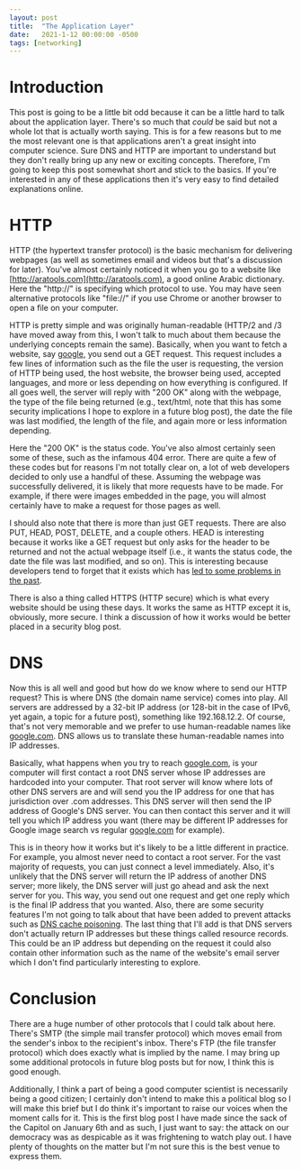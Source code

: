 ```yaml
---
layout: post
title:  "The Application Layer"
date:   2021-1-12 00:00:00 -0500
tags: [networking]
---
```


# Introduction

This post is going to be a little bit odd because it can be a little hard to talk about the application layer. There's so much that *could* be said but not a whole lot that is actually worth saying. This is for a few reasons but to me the most relevant one is that applications aren't a great insight into computer science. Sure DNS and HTTP are important to understand but they don't really bring up any new or exciting concepts. Therefore, I'm going to keep this post somewhat short and stick to the basics. If you're interested in any of these applications then it's very easy to find detailed explanations online.

# HTTP

HTTP (the hypertext transfer protocol) is the basic mechanism for delivering webpages (as well as sometimes email and videos but that's a discussion for later). You've almost certainly noticed it when you go to a website like [http://aratools.com](http://aratools.com), a good online Arabic dictionary. Here the "http://" is specifying which protocol to use. You may have seen alternative protocols like "file://" if you use Chrome or another browser to open a file on your computer.

HTTP is pretty simple and was originally human-readable (HTTP/2 and /3 have moved away from this, I won't talk to much about them because the underlying concepts remain the same). Basically, when you want to fetch a website, say [google](google.com), you send out a GET request. This request includes a few lines of information such as the file the user is requesting, the version of HTTP being used, the host website, the browser being used, accepted languages, and more or less depending on how everything is configured. If all goes well, the server will reply with "200 OK" along with the webpage, the type of the file being returned (e.g., text/html, note that this has some security implications I hope to explore in a future blog post), the date the file was last modified, the length of the file, and again more or less information depending.

Here the "200 OK" is the status code. You've also almost certainly seen some of these, such as the infamous 404 error. There are quite a few of these codes but for reasons I'm not totally clear on, a lot of web developers decided to only use a handful of these. Assuming the webpage was successfully delivered, it is likely that more requests have to be made. For example, if there were images embedded in the page, you will almost certainly have to make a request for those pages as well.

I should also note that there is more than just GET requests. There are also PUT, HEAD, POST, DELETE, and a couple others. HEAD is interesting because it works like a GET request but only asks for the header to be returned and not the actual webpage itself (i.e., it wants the status code, the date the file was last modified, and so on). This is interesting because developers tend to forget that it exists which has [led to some problems in the past](https://blog.teddykatz.com/2019/11/05/github-oauth-bypass.html).

There is also a thing called HTTPS (HTTP secure) which is what every website should be using these days. It works the same as HTTP except it is, obviously, more secure. I think a discussion of how it works would be better placed in a security blog post.

# DNS

Now this is all well and good but how do we know where to send our HTTP request? This is where DNS (the domain name service) comes into play. All servers are addressed by a 32-bit IP address (or 128-bit in the case of IPv6, yet again, a topic for a future post), something like 192.168.12.2. Of course, that's not very memorable and we prefer to use human-readable names like [google.com](google.com). DNS allows us to translate these human-readable names into IP addresses.

Basically, what happens when you try to reach [google.com](google.com), is your computer will first contact a root DNS server whose IP addresses are hardcoded into your computer. That root server will know where lots of other DNS servers are and will send you the IP address for one that has jurisdiction over .com addresses. This DNS server will then send the IP address of Google's DNS server. You can then contact this server and it will tell you which IP address you want (there may be different IP addresses for Google image search vs regular [google.com](google.com) for example).

This is in theory how it works but it's likely to be a little different in practice. For example, you almost never need to contact a root server. For the vast majority of requests, you can just connect a level immediately. Also, it's unlikely that the DNS server will return the IP address of another DNS server; more likely, the DNS server will just go ahead and ask the next server for you. This way, you send out one request and get one reply which is the final IP address that you wanted. Also, there are some security features I'm not going to talk about that have been added to prevent attacks such as [DNS cache poisoning](https://arstechnica.com/information-technology/2020/11/researchers-find-way-to-revive-kaminskys-2008-dns-cache-poisoning-attack/). The last thing that I'll add is that DNS servers don't actually return IP addresses but these things called resource records. This could be an IP address but depending on the request it could also contain other information such as the name of the website's email server which I don't find particularly interesting to explore.

# Conclusion

There are a huge number of other protocols that I could talk about here. There's SMTP (the simple mail transfer protocol) which moves email from the sender's inbox to the recipient's inbox. There's FTP (the file transfer protocol) which does exactly what is implied by the name. I may bring up some additional protocols in future blog posts but for now, I think this is good enough.

Additionally, I think a part of being a good computer scientist is necessarily being a good citizen; I certainly don't intend to make this a political blog so I will make this brief but I do think it's important to raise our voices when the moment calls for it. This is the first blog post I have made since the sack of the Capitol on January 6th and as such, I just want to say: the attack on our democracy was as despicable as it was frightening to watch play out. I have plenty of thoughts on the matter but I'm not sure this is the best venue to express them. 
